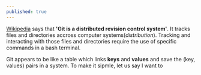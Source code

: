```yaml
---
published: true
---
```


[Wikipedia](https://en.wikipedia.org/wiki/Git) says that **'Git is a distributed revision control system'**. It tracks files and directories accross computer systems(_distribution_). Tracking and interacting with those files and directories require the use of specific commands in a bash terminal.

Git appears to be like a table which links **keys** and **values** and save the (key, values) pairs in a system. To make it sipmle, let us say I want to
